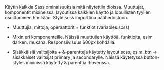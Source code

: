 Käytin kaikkia Sass ominaisuuksia mitä näytettiin dioissa. Muuttujat, komponentit mixineissä, layoutissa kaikkien käyttö ja lopullisten tyylien osoittaminen html:ään. Style.scss importtina päätiedostoon. 

* Muuttujia, mittoja, operaattorit + funktiot (variables.scss)

* Mixin eri komponenteille. Näissä muuttujien käyttöä, funktioita, esim darken. mukana. Responsiivisuus 600px kohdalla. 

* Sisäkkäisiä valitsijoita + &-parentteja käytetty layout.scss, esim. btn -> sisäkkäiset valitsijat primary ja secondarylle. Näissä käytetyssä button-styles mixinissä käytetty & parenttia :hoverissa. 